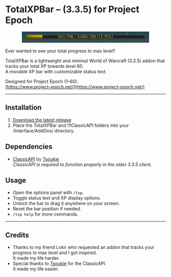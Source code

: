 # TotalXPBar – (3.3.5) for Project Epoch

<p align="center">
  <img src="docs/preview.PNG" alt="TotalXPBar Preview" width="400">
</p>

Ever wanted to see your total progress to max level?

TotalXPBar is a lightweight and minimal World of Warcraft (3.3.5) addon that tracks your total XP towards level 60.  
A movable XP bar with customizable status text.  

Designed for Project Epoch (1–60).  
[https://www.project-epoch.net/](https://www.project-epoch.net/)

---

## Installation
1. [Download the latest release](https://github.com/Hexcited/TotalXPBar/releases/latest)
2. Place the TotalXPBar and !!!ClassicAPI folders into your /Interface/AddOns/ directory.

## Dependencies
- [ClassicAPI](https://gitlab.com/Tsoukie/classicapi) by [Tsoukie](https://gitlab.com/Tsoukie)  
    _ClassicAPI is required to function properly in the older 3.3.5 client._


## Usage
- Open the options panel with `/txp`.
- Toggle status text and XP display options.
- Unlock the bar to drag it anywhere on your screen.
- Reset the bar position if needed.
- `/txp help` for more commands.

---

## Credits
- Thanks to my friend Lokir who requested an addon that tracks your progress to max level and I got inspired.  
It made my life harder.
- Special thanks to [Tsoukie](https://gitlab.com/Tsoukie) for the ClassicAPI.  
It made my life easier.

